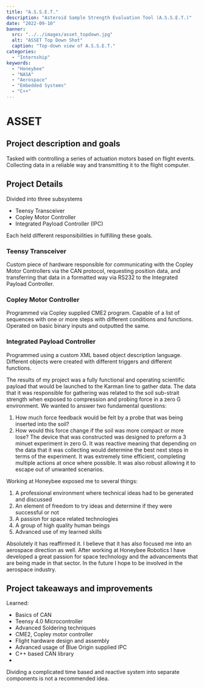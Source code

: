 ```yaml
---
title: "A.S.S.E.T."
description: "Asteroid Sample Strength Evaluation Tool (A.S.S.E.T.)"
date: "2022-09-10"
banner:
  src: "../../images/asset_topdown.jpg"
  alt: "ASSET Top Down Shot"
  caption: "Top-down view of A.S.S.E.T."
categories:
  - "Internship"
keywords:
  - "Honeybee"
  - "NASA"
  - "Aerospace"
  - "Embedded Systems"
  - "C++"
---
```


# ASSET
## Project description and goals
Tasked with controlling a series of actuation motors based on flight events.
Collecting data in a reliable way and transmitting it to the flight computer. 

## Project Details
Divided into three subsystems
- Teensy Transceiver
- Copley Motor Controller
- Integrated Payload Controller (IPC)

Each held different responsibilities in fulfilling these goals.

### Teensy Transceiver
Custom piece of hardware responsible for communicating with the Copley Motor Controllers via the CAN protocol, requesting position data, and transferring that data in a formatted way via RS232 to the Integrated Payload Controller. 

### Copley Motor Controller
Programmed via Copley supplied CME2 program. Capable of a list of sequences with one or more steps with different conditions and functions. Operated on basic binary inputs and outputted the same. 

### Integrated Payload Controller
Programmed using a custom XML based object description language. Different objects were created with different triggers and different functions.



The results of my project was a fully functional and operating scientific payload that would be launched to the Karman line to gather data. The data that it was responsible for gathering was related to the soil sub-strait strength when exposed to compression and probing force in a zero G environment. We wanted to answer two fundamental questions:
1) How much force feedback would be felt by a probe that was being inserted into the soil?
2) How would this force change if the soil was more compact or more lose?
The device that was constructed was designed to preform a 3 minuet experiment in zero G. It was reactive meaning that depending on the data that it was collecting would determine the best next steps in terms of the experiment. It was extremely time efficient, completing multiple actions at once where possible. It was also robust allowing it to escape out of unwanted scenarios. 

Working at Honeybee exposed me to several things:
1) A professional environment where technical ideas had to be generated and discussed 
2) An element of freedom to try ideas and determine if they were successful or not
3) A passion for space related technologies
4) A group of high quality human beings
5) Advanced use of my learned skills

Absolutely it has reaffirmed it. I believe that  it has also focused me into an aerospace direction as well. After working at Honeybee Robotics I have developed a great passion for space technology and the advancements that are being made in that sector. In the future I hope to be involved in the aerospace industry. 




## Project takeaways and improvements
Learned:
- Basics of CAN
- Teensy 4.0 Microcontroller
- Advanced Soldering techniques
- CME2, Copley motor controller
- Flight hardware design and assembly
- Advanced usage of Blue Origin supplied IPC
- C++ based CAN library
- 


Dividing a complicated time based and reactive system into separate components is not a recommended idea.  